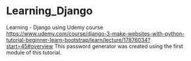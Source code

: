 # Learning_Django
Learning - Django using Udemy course
https://www.udemy.com/course/django-3-make-websites-with-python-tutorial-beginner-learn-bootstrap/learn/lecture/17876034?start=45#overview
This password generator was created using the first module of this tutorial.
